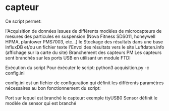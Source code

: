 # capteur
Ce script permet:

l'Acquisition de données issues de différents modèles de microcapteurs de mesures des particules en suspension (Nova Fitness SDS011, honeywell HPMA, plantower PMS7003, etc...)
le Stockage des résultats dans une base InfluxDB et/ou un fichier texte
l'Envoi des résultats vers le site Luftdaten.info (affichage sur la carte du site)
Branchement des capteurs PM
Les capteurs sont branchés sur les ports USB en utilisant un module FTDI

Exécution du script
Pour éxécuter le script: python3 acquisition.py -c config.ini

config.ini est un fichier de configuration qui définit les différents paramètres nécessaires au bon fonctionnement du script:

Port sur lequel est branché le capteur: exemple ttyUSB0
Sensor définit le modèle de sensor qui est branché
